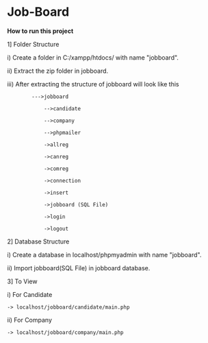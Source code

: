 # Job-Board
**How to run this project**

1] Folder Structure

  i) Create a folder in C:/xampp/htdocs/ with name "jobboard".
  
  ii) Extract the zip folder in jobboard.
  
  iii) After extracting the structure of jobboard will look like this
  
            --->jobboard
            
                -->candidate
                
                -->company
                
                -->phpmailer
                
                ->allreg
                
                ->canreg
                
                ->comreg
                
                ->connection
                
                ->insert
                
                ->jobboard (SQL File)
                
                ->login
                
                ->logout

2] Database Structure

  i) Create a database in localhost/phpmyadmin with name "jobboard".
  
  ii) Import jobboard(SQL File) in jobboard database. 

3] To View

  i) For Candidate
  
    -> localhost/jobboard/candidate/main.php
    
  ii) For Company
  
    -> localhost/jobboard/company/main.php
